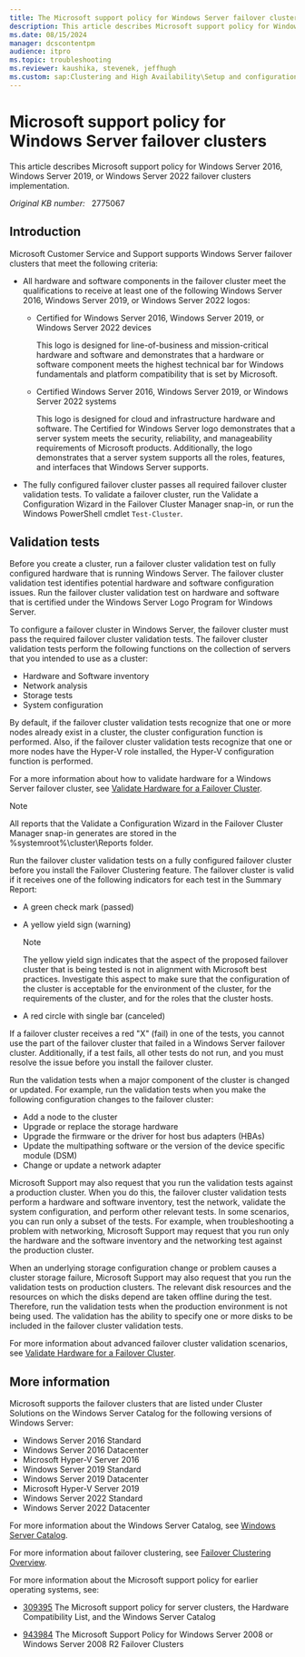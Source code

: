```yaml
---
title: The Microsoft support policy for Windows Server failover clusters
description: This article describes Microsoft support policy for Windows Server failover clusters.
ms.date: 08/15/2024
manager: dcscontentpm
audience: itpro
ms.topic: troubleshooting
ms.reviewer: kaushika, stevenek, jeffhugh
ms.custom: sap:Clustering and High Availability\Setup and configuration of clustered services and applications, csstroubleshoot
---
```

# Microsoft support policy for Windows Server failover clusters

This article describes Microsoft support policy for Windows Server 2016, Windows Server 2019, or Windows Server 2022 failover clusters implementation.

_Original KB number:_ &nbsp; 2775067

## Introduction

Microsoft Customer Service and Support supports Windows Server failover clusters that meet the following criteria:

- All hardware and software components in the failover cluster meet the qualifications to receive at least one of the following Windows Server 2016, Windows Server 2019, or Windows Server 2022 logos:
  - Certified for Windows Server 2016, Windows Server 2019, or Windows Server 2022 devices  

    This logo is designed for line-of-business and mission-critical hardware and software and demonstrates that a hardware or software component meets the highest technical bar for Windows fundamentals and platform compatibility that is set by Microsoft.
  - Certified Windows Server 2016, Windows Server 2019, or Windows Server 2022 systems  

    This logo is designed for cloud and infrastructure hardware and software. The Certified for Windows Server logo demonstrates that a server system meets the security, reliability, and manageability requirements of Microsoft products. Additionally, the logo demonstrates that a server system supports all the roles, features, and interfaces that Windows Server supports.

- The fully configured failover cluster passes all required failover cluster validation tests. To validate a failover cluster, run the Validate a Configuration Wizard in the Failover Cluster Manager snap-in, or run the Windows PowerShell cmdlet `Test-Cluster`.

## Validation tests

Before you create a cluster, run a failover cluster validation test on fully configured hardware that is running Windows Server. The failover cluster validation test identifies potential hardware and software configuration issues. Run the failover cluster validation test on hardware and software that is certified under the Windows Server Logo Program for Windows Server.

To configure a failover cluster in Windows Server, the failover cluster must pass the required failover cluster validation tests. The failover cluster validation tests perform the following functions on the collection of servers that you intended to use as a cluster:

- Hardware and Software inventory
- Network analysis
- Storage tests
- System configuration

By default, if the failover cluster validation tests recognize that one or more nodes already exist in a cluster, the cluster configuration function is performed. Also, if the failover cluster validation tests recognize that one or more nodes have the Hyper-V role installed, the Hyper-V configuration function is performed.

For a more information about how to validate hardware for a Windows Server failover cluster, see [Validate Hardware for a Failover Cluster](/previous-versions/windows/it-pro/windows-server-2012-R2-and-2012/jj134244(v=ws.11)).

> [!NOTE]
> All reports that the Validate a Configuration Wizard in the Failover Cluster Manager snap-in generates are stored in the %systemroot%\\cluster\\Reports folder.

Run the failover cluster validation tests on a fully configured failover cluster before you install the Failover Clustering feature. The failover cluster is valid if it receives one of the following indicators for each test in the Summary Report:

- A green check mark (passed)
- A yellow yield sign (warning)

    > [!NOTE]
    > The yellow yield sign indicates that the aspect of the proposed failover cluster that is being tested is not in alignment with Microsoft best practices. Investigate this aspect to make sure that the configuration of the cluster is acceptable for the environment of the cluster, for the requirements of the cluster, and for the roles that the cluster hosts.

- A red circle with single bar (canceled)

If a failover cluster receives a red "X" (fail) in one of the tests, you cannot use the part of the failover cluster that failed in a Windows Server failover cluster. Additionally, if a test fails, all other tests do not run, and you must resolve the issue before you install the failover cluster.

Run the validation tests when a major component of the cluster is changed or updated. For example, run the validation tests when you make the following configuration changes to the failover cluster:

- Add a node to the cluster
- Upgrade or replace the storage hardware
- Upgrade the firmware or the driver for host bus adapters (HBAs)
- Update the multipathing software or the version of the device specific module (DSM)
- Change or update a network adapter  

Microsoft Support may also request that you run the validation tests against a production cluster. When you do this, the failover cluster validation tests perform a hardware and software inventory, test the network, validate the system configuration, and perform other relevant tests. In some scenarios, you can run only a subset of the tests. For example, when troubleshooting a problem with networking, Microsoft Support may request that you run only the hardware and the software inventory and the networking test against the production cluster.

When an underlying storage configuration change or problem causes a cluster storage failure, Microsoft Support may also request that you run the validation tests on production clusters. The relevant disk resources and the resources on which the disks depend are taken offline during the test. Therefore, run the validation tests when the production environment is not being used. The validation has the ability to specify one or more disks to be included in the failover cluster validation tests.

For more information about advanced failover cluster validation scenarios, see [Validate Hardware for a Failover Cluster](/previous-versions/windows/it-pro/windows-server-2012-R2-and-2012/jj134244(v=ws.11)).

## More information

Microsoft supports the failover clusters that are listed under Cluster Solutions on the Windows Server Catalog for the following versions of Windows Server:

- Windows Server 2016 Standard
- Windows Server 2016 Datacenter
- Microsoft Hyper-V Server 2016
- Windows Server 2019 Standard
- Windows Server 2019 Datacenter
- Microsoft Hyper-V Server 2019
- Windows Server 2022 Standard
- Windows Server 2022 Datacenter 

For more information about the Windows Server Catalog, see [Windows Server Catalog](http://www.windowsservercatalog.com/).

For more information about failover clustering, see [Failover Clustering Overview](/previous-versions/windows/it-pro/windows-server-2012-R2-and-2012/hh831579(v=ws.11)).

For more information about the Microsoft support policy for earlier operating systems, see:

- [309395](https://support.microsoft.com/help/309395) The Microsoft support policy for server clusters, the Hardware Compatibility List, and the Windows Server Catalog

- [943984](https://support.microsoft.com/help/943984) The Microsoft Support Policy for Windows Server 2008 or Windows Server 2008 R2 Failover Clusters
